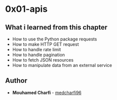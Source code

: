 # 0x01-apis
## What i learned from this chapter

-    How to use the Python package requests
-    How to make HTTP GET request
-    How to handle rate limit
-    How to handle pagination
-    How to fetch JSON resources
-    How to manipulate data from an external service


## Author
* **Mouhamed Charfi** - [medcharfi96](https://github.com/medcharfi96)